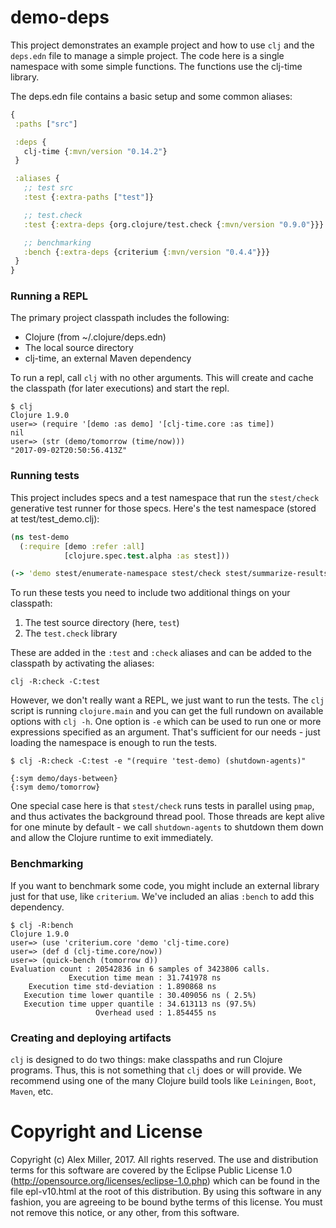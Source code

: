 demo-deps
========================================

This project demonstrates an example project and how to use `clj` and the `deps.edn` file
to manage a simple project. The code here is a single namespace with some simple functions.
The functions use the clj-time library.

The deps.edn file contains a basic setup and some common aliases:

```clojure
{
 :paths ["src"]

 :deps {
   clj-time {:mvn/version "0.14.2"}
 }

 :aliases {
   ;; test src
   :test {:extra-paths ["test"]}

   ;; test.check 
   :test {:extra-deps {org.clojure/test.check {:mvn/version "0.9.0"}}}

   ;; benchmarking
   :bench {:extra-deps {criterium {:mvn/version "0.4.4"}}}
 }
}
```

### Running a REPL

The primary project classpath includes the following:

* Clojure (from ~/.clojure/deps.edn)
* The local source directory
* clj-time, an external Maven dependency

To run a repl, call `clj` with no other arguments. This will create and cache the classpath (for later executions) and start the repl.

```shell
$ clj
Clojure 1.9.0
user=> (require '[demo :as demo] '[clj-time.core :as time])
nil
user=> (str (demo/tomorrow (time/now)))
"2017-09-02T20:50:56.413Z"
```

### Running tests

This project includes specs and a test namespace that run the `stest/check` generative test runner for those specs. Here's the test namespace (stored at test/test_demo.clj):

```clojure
(ns test-demo
  (:require [demo :refer :all]
            [clojure.spec.test.alpha :as stest]))

(-> 'demo stest/enumerate-namespace stest/check stest/summarize-results)
```

To run these tests you need to include two additional things on your classpath:

1) The test source directory (here, `test`)
2) The `test.check` library

These are added in the `:test` and `:check` aliases and can be added to the classpath by activating the aliases:

```shell
clj -R:check -C:test
```

However, we don't really want a REPL, we just want to run the tests. The `clj` script is running `clojure.main` and you can get the full rundown on available options with `clj -h`. One option is `-e` which can be used to run one or more expressions specified as an argument. That's sufficient for our needs - just loading the namespace is enough to run the tests. 

```shell
$ clj -R:check -C:test -e "(require 'test-demo) (shutdown-agents)"

{:sym demo/days-between}
{:sym demo/tomorrow}
```

One special case here is that `stest/check` runs tests in parallel using `pmap`, and thus activates the background thread pool. Those threads are kept alive for one minute by default - we call `shutdown-agents` to shutdown them down and allow the Clojure runtime to exit immediately.

### Benchmarking

If you want to benchmark some code, you might include an external library just for that use, like `criterium`. We've included an alias `:bench` to add this dependency.

```shell
$ clj -R:bench
Clojure 1.9.0
user=> (use 'criterium.core 'demo 'clj-time.core)
user=> (def d (clj-time.core/now))
user=> (quick-bench (tomorrow d))
Evaluation count : 20542836 in 6 samples of 3423806 calls.
             Execution time mean : 31.741978 ns
    Execution time std-deviation : 1.890868 ns
   Execution time lower quantile : 30.409056 ns ( 2.5%)
   Execution time upper quantile : 34.613113 ns (97.5%)
                   Overhead used : 1.854455 ns
```

### Creating and deploying artifacts

`clj` is designed to do two things: make classpaths and run Clojure programs. Thus, this is not something that `clj` does or will provide. We recommend using one of the many Clojure build tools like `Leiningen`, `Boot`, `Maven`, etc.


Copyright and License
========================================

Copyright (c) Alex Miller, 2017. All rights reserved.  The use and distribution terms for this software are covered by the Eclipse Public License 1.0 (http://opensource.org/licenses/eclipse-1.0.php) which can be found in the file epl-v10.html at the root of this distribution. By using this software in any fashion, you are agreeing to be bound bythe terms of this license.  You must not remove this notice, or any other, from this software.

